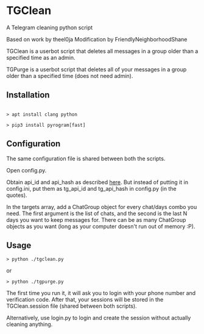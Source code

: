# TGClean
A Telegram cleaning python script

Based on work by theel0ja
Modification by FriendlyNeighborhoodShane

TGClean is a userbot script that deletes all messages in a group older than a specified time as an admin.

TGPurge is a userbot script that deletes all of your messages in a group older than a specified time (does not need admin).

## Installation

```

> apt install clang python

> pip3 install pyrogram[fast]

```

## Configuration

The same configuration file is shared between both the scripts.

Open config.py.

Obtain api_id and api_hash as described [here](https://docs.pyrogram.org/). But instead of putting it in config.ini, put them as tg_api_id and tg_api_hash in config.py (in the quotes).

In the targets array, add a ChatGroup object for every chat/days combo you need. The first argument is the list of chats, and the second is the last N days you want to keep messages for. There can be as many ChatGroup objects as you want (long as your computer doesn't run out of memory :P).

## Usage

```
> python ./tgclean.py
```
or
```
> python ./tgpurge.py
```

The first time you run it, it will ask you to login with your phone number and verification code. After that, your sessions will be stored in the TGClean.session file (shared between both scripts).

Alternatively, use login.py to login and create the session without actually cleaning anything.

